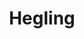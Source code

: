 ---
pid: FS388
title: Hegling
location_transcription: 
zipcode: '19106'
outside_phl: 
neighborhood: Society Hill,Old City
age: '56'
age_range: 50-59
instagram: 
image_file_name: FS_388.jpg
proposal_transcription: A tribute to the doctors, nurses and medical researches in
  Philadelphia
topic: Health,Philadelphia
topic_summary: 0, 0
type: Other No Form
keywords_other: Medicine, health professionals
credit: Clayton
image_labels: 
twitter: 
facebook: 
permalink: "/monuments/fs388/"
layout: item-page
---